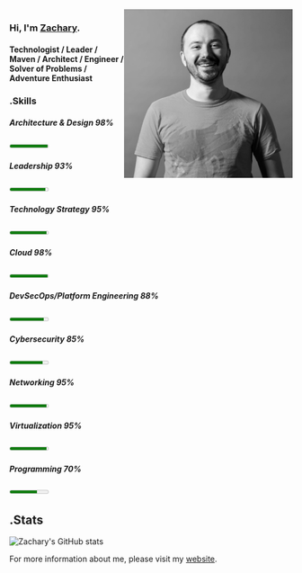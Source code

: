 <img src="./images/ts_zachary_bw.jpg" alt="Zachary Hill" width="300" align="right"/>

### Hi, I'm [Zachary](https://zacharyhill.co).
#### Technologist / Leader / Maven / Architect / Engineer / Solver of Problems / Adventure Enthusiast

<div class="skills container">
    <div class="skills header">
        <h3><span class="dot">.</span>Skills</h3>
    </div>
    <div class="skills-content" id="skills">
        <!-- Architecture & Design -->
        <h5 class="skill">Architecture &#38; Design
            <span>98%</span>
        </h5>
        <div class="meter">
            <meter min="0" max="100" value="98"></meter>
        </div>
        <!-- Leadership -->
        <h5 class="skill">Leadership
            <span>93%</span>
        </h5>
        <div class="meter">
            <meter min="0" max="100" value="93"></meter>
        </div>
        <!-- Technology Strategy -->
        <h5 class="skill">Technology Strategy
            <span>95%</span>
        </h5>
        <div class="meter">
            <meter min="0" max="100" value="95"></meter>
        </div>
        <!-- Cloud -->
        <h5 class="skill">Cloud
            <span>98%</span>
        </h5>
        <div class="meter">
            <meter min="0" max="100" value="98"></meter>
        </div>
        <!-- DevSecOps/Platform Engineering -->
        <h5 class="skill">DevSecOps/Platform Engineering
            <span>88%</span>
        </h5>
        <div class="meter">
            <meter min="0" max="100" value="88"></meter>
        </div>
        <h5 class="skill">Cybersecurity
            <span>85%</span>
        </h5>
        <div class="meter">
            <meter min="0" max="100" value="85"></meter>
        </div>
        <!-- Networking -->
        <h5 class="skill">Networking
            <span>95%</span>
        </h5>
        <div class="meter">
            <meter min="0" max="100" value="95"></meter>
        </div>
        <!-- Virtualization -->
        <h5 class="skill">Virtualization
            <span>95%</span>
        </h5>
        <div class="meter">
            <meter min="0" max="100" value="95"></meter>
        </div>
        <!-- Programming -->
        <h5 class="skill">Programming
            <span>70%</span>
        </h5>
        <div class="meter">
            <meter min="0" max="100" value="70"></meter>
        </div>
    </div>
</div>

## .Stats
![Zachary's GitHub stats](https://github-readme-stats.vercel.app/api?username=zachreborn&show_icons=true&title_color=ff479c&text_color=eceff1&icon_color=80cbc4&border_color=eceff1&bg_color=263238)


For more information about me, please visit my [website](https://zacharyhill.co).